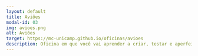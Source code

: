 ```yaml
---
layout: default
title: Aviões
modal-id: 03
img: avioes.png
alt: Aviões
target: https://mc-unicamp.github.io/oficinas/avioes
description: Oficina em que você vai aprender a criar, testar e aperfeiçoar seus aviões de papel, explorando as possibilidades como um cientista.
---
```

